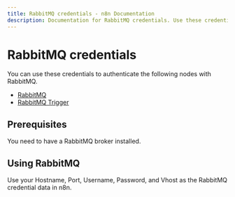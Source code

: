 ```yaml
---
title: RabbitMQ credentials - n8n Documentation
description: Documentation for RabbitMQ credentials. Use these credentials to authenticate RabbitMQ in n8n, a workflow automation platform.
---
```


# RabbitMQ credentials

You can use these credentials to authenticate the following nodes with RabbitMQ.

- [RabbitMQ](/integrations/builtin/app-nodes/n8n-nodes-base.rabbitmq/)
- [RabbitMQ Trigger](/integrations/builtin/trigger-nodes/n8n-nodes-base.rabbitmqtrigger/)

## Prerequisites

You need to have a RabbitMQ broker installed.

## Using RabbitMQ

Use your Hostname, Port, Username, Password, and Vhost as the RabbitMQ credential data in n8n.

